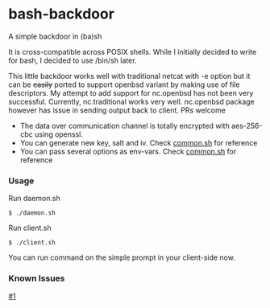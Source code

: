 # bash-backdoor
A simple backdoor in (ba)sh

It is cross-compatible across POSIX shells. While I initially decided to write for bash, I decided to use /bin/sh later.

This little backdoor works well with traditional netcat with -e option but it can be ~~easily~~ ported to support openbsd variant by making use of file descriptors.
My attempt to add support for nc.openbsd has not been very successful. Currently, nc.traditional works very well. nc.openbsd package however has issue in sending output back to client. PRs welcome

* The data over communication channel is totally encrypted with aes-256-cbc using openssl.
* You can generate new key, salt and iv. Check [common.sh](common.sh#L22) for reference
* You can pass several options as env-vars. Check [common.sh](common.sh#L15-L19) for reference

### Usage
Run daemon.sh

`$ ./daemon.sh`

Run client.sh

`$ ./client.sh`

You can run command on the simple prompt in your client-side now.

### Known Issues
[#1](https://github.com/techgaun/bash-backdoor/issues/1)

